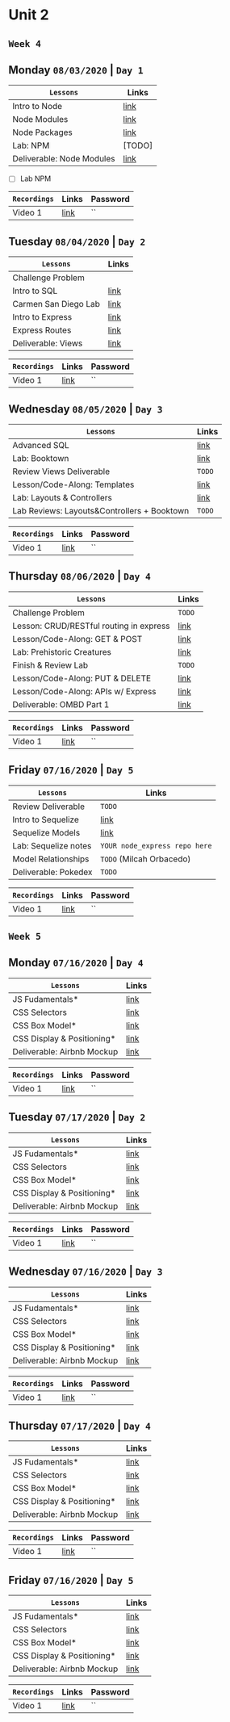 # Unit 2

## `Week 4`
## Monday `08/03/2020` | `Day 1`

| `Lessons`                                      | Links |
|------------------------------------------------|----------------------------------------------------------|
| Intro to Node                                | [link](https://tmdarneille.gitbook.io/sei-ga-sea/05-node-express/00readme/01intro-to-node)   |
| Node Modules                                  | [link](https://tmdarneille.gitbook.io/sei-ga-sea/05-node-express/00readme/02modules)   | 
| Node Packages                                 | [link](https://tmdarneille.gitbook.io/sei-ga-sea/05-node-express/00readme/03packages)   |
| Lab: NPM                                      | [TODO]   |
| Deliverable: Node Modules                     | [link](https://github.com/WDI-SEA/node_modules_practice/blob/master/README.md)   | 

- [ ] Lab NPM

| `Recordings`     | Links | Password |
|------------------|-----|-----|
| Video 1          | [link]()   | `` |

## Tuesday `08/04/2020` | `Day 2`

| `Lessons`                                      | Links |
|------------------------------------------------|----------------------------------------------------------|
| Challenge Problem                             | ` `       |
| Intro to SQL                                  | [link](https://tmdarneille.gitbook.io/sei-ga-sea/04-databases/sql-intro)   |
| Carmen San Diego Lab                          | [link](https://github.com/romebell/sql-carmen-san-diego)   |
| Intro to Express                              | [link](https://tmdarneille.gitbook.io/sei-ga-sea/05-node-express/00readme-1/01intro-to-express)   |
| Express Routes                                | [link](https://tmdarneille.gitbook.io/sei-ga-sea/05-node-express/00readme-1/01intro-to-express/02routes)   |
| Deliverable: Views                            | [link](https://tmdarneille.gitbook.io/sei-ga-sea/05-node-express/00readme-1/01intro-to-express/03views)   |

| `Recordings`     | Links | Password |
|------------------|-----|-----|
| Video 1          | [link]()   | `` |

## Wednesday `08/05/2020` | `Day 3`

| `Lessons`                                      | Links |
|------------------------------------------------|----------------------------------------------------------|
| Advanced SQL                               | [link](https://tmdarneille.gitbook.io/sei-ga-sea/04-databases/sql-advanced)   |
| Lab: Booktown                               | [link](https://github.com/WDI-SEA/booktown)   |
| Review Views Deliverable                               | `TODO`   |
| Lesson/Code-Along: Templates                               | [link](https://tmdarneille.gitbook.io/sei-ga-sea/05-node-express/00readme-1/01intro-to-express/04templates)   |
| Lab: Layouts & Controllers                               | [link](https://tmdarneille.gitbook.io/sei-ga-sea/05-node-express/00readme-1/01intro-to-express/01organization)   |
| Lab Reviews: Layouts&Controllers + Booktown                               | `TODO`   |

| `Recordings`     | Links | Password |
|------------------|-----|-----|
| Video 1          | [link]()   | `` |

## Thursday `08/06/2020` | `Day 4`

| `Lessons`                                      | Links |
|------------------------------------------------|----------------------------------------------------------|
| Challenge Problem                         | `TODO`   | 
| Lesson: CRUD/RESTful routing in express                         | [link](https://tmdarneille.gitbook.io/sei-ga-sea/05-node-express/00readme-1/01intro-to-express/00readme)   | 
| Lesson/Code-Along: GET & POST                         | [link](https://tmdarneille.gitbook.io/sei-ga-sea/05-node-express/00readme-1/01intro-to-express/00readme/01get-post)   | 
| Lab: Prehistoric Creatures                         | [link](https://github.com/WDI-SEA/prehistoric_creatures)   | 
| Finish & Review Lab                         | `TODO`   | 
| Lesson/Code-Along: PUT & DELETE                         | [link](https://tmdarneille.gitbook.io/sei-ga-sea/05-node-express/00readme-1/01intro-to-express/00readme/02put-delete)   | 
| Lesson/Code-Along: APIs w/ Express                         | [link](https://tmdarneille.gitbook.io/sei-ga-sea/05-node-express/00readme-1/03apis-axios)   | 
| Deliverable: OMBD Part 1                         | [link](https://github.com/WDI-SEA/express-apis-omdb)   | 

| `Recordings`     | Links | Password |
|------------------|-----|-----|
| Video 1          | [link]()   | `` |

## Friday `07/16/2020` | `Day 5`

| `Lessons`                                      | Links |
|------------------------------------------------|----------------------------------------------------------|
| Review Deliverable                               | `TODO`   |
| Intro to Sequelize                               | [link](https://tmdarneille.gitbook.io/sei-ga-sea/05-node-express/express-sequelize)   |
| Sequelize Models                               | [link](https://tmdarneille.gitbook.io/sei-ga-sea/05-node-express/express-sequelize/04usingmodels)   |
| Lab: Sequelize notes                               | `YOUR node_express repo here`   |
| Model Relationships                               | `TODO` (Milcah Orbacedo)   |
| Deliverable: Pokedex                               | `TODO`  |

| `Recordings`     | Links | Password |
|------------------|-----|-----|
| Video 1          | [link]()   | `` |


## `Week 5`
## Monday `07/16/2020` | `Day 4`

| `Lessons`                                      | Links |
|------------------------------------------------|----------------------------------------------------------|
| JS Fudamentals*                                | [link]()   |
| CSS Selectors                                  | [link]()   | 
| CSS Box Model*                                 | [link]()   |
| CSS Display & Positioning*                     | [link]()   |
| Deliverable: Airbnb Mockup                     | [link]()   | 

| `Recordings`     | Links | Password |
|------------------|-----|-----|
| Video 1          | [link]()   | `` |

## Tuesday `07/17/2020` | `Day 2`

| `Lessons`                                      | Links |
|------------------------------------------------|----------------------------------------------------------|
| JS Fudamentals*                                | [link]()   |
| CSS Selectors                                  | [link]()   | 
| CSS Box Model*                                 | [link]()   |
| CSS Display & Positioning*                     | [link]()   |
| Deliverable: Airbnb Mockup                     | [link]()   | 

| `Recordings`     | Links | Password |
|------------------|-----|-----|
| Video 1          | [link]()   | `` |

## Wednesday `07/16/2020` | `Day 3`

| `Lessons`                                      | Links |
|------------------------------------------------|----------------------------------------------------------|
| JS Fudamentals*                                    | [link]()   |
| CSS Selectors                                  | [link]()   | 
| CSS Box Model*                                 | [link]()   |
| CSS Display & Positioning*                     | [link]()   |
| Deliverable: Airbnb Mockup                     | [link]()   | 

| `Recordings`     | Links | Password |
|------------------|-----|-----|
| Video 1          | [link]()   | `` |

## Thursday `07/17/2020` | `Day 4`

| `Lessons`                                      | Links |
|------------------------------------------------|----------------------------------------------------------|
| JS Fudamentals*                                | [link]()   |
| CSS Selectors                                  | [link]()   | 
| CSS Box Model*                                 | [link]()   |
| CSS Display & Positioning*                     | [link]()   |
| Deliverable: Airbnb Mockup                     | [link]()   | 

| `Recordings`     | Links | Password |
|------------------|-----|-----|
| Video 1          | [link]()   | `` |

## Friday `07/16/2020` | `Day 5`

| `Lessons`                                      | Links |
|------------------------------------------------|----------------------------------------------------------|
| JS Fudamentals*                                    | [link]()   |
| CSS Selectors                                  | [link]()   | 
| CSS Box Model*                                 | [link]()   |
| CSS Display & Positioning*                     | [link]()   |
| Deliverable: Airbnb Mockup                     | [link]()   | 

| `Recordings`     | Links | Password |
|------------------|-----|-----|
| Video 1          | [link]()   | `` |